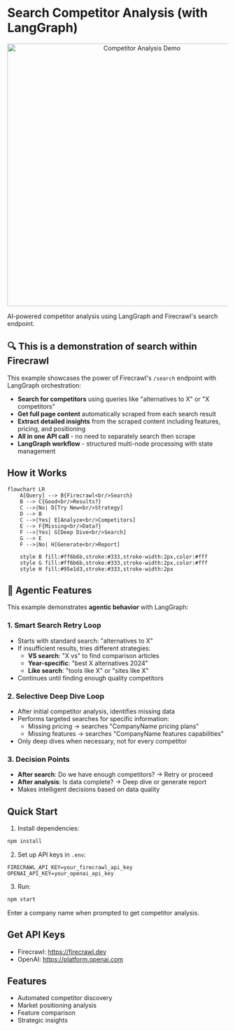 # Search Competitor Analysis (with LangGraph)

<div align="center">
  <img src="https://media1.giphy.com/media/v1.Y2lkPTc5MGI3NjExbjh1bGlnMm5uZXYybTRxMWc0YTV4OHQ2MjRlbWR4aGJxZmE0aXQzcCZlcD12MV9pbnRlcm5hbF9naWZfYnlfaWQmY3Q9Zw/0CGUgixazRBJXJGWUQ/giphy.gif" alt="Competitor Analysis Demo" width="600">
</div>

AI-powered competitor analysis using LangGraph and Firecrawl's search endpoint.

## 🔍 This is a demonstration of search within Firecrawl

This example showcases the power of Firecrawl's `/search` endpoint with LangGraph orchestration:
- **Search for competitors** using queries like "alternatives to X" or "X competitors"
- **Get full page content** automatically scraped from each search result
- **Extract detailed insights** from the scraped content including features, pricing, and positioning
- **All in one API call** - no need to separately search then scrape
- **LangGraph workflow** - structured multi-node processing with state management

## How it Works

```mermaid
flowchart LR
    A[Query] --> B{Firecrawl<br/>Search}
    B --> C{Good<br/>Results?}
    C -->|No| D[Try New<br/>Strategy]
    D --> B
    C -->|Yes| E[Analyze<br/>Competitors]
    E --> F{Missing<br/>Data?}
    F -->|Yes| G[Deep Dive<br/>Search]
    G --> E
    F -->|No| H[Generate<br/>Report]
    
    style B fill:#ff6b6b,stroke:#333,stroke-width:2px,color:#fff
    style G fill:#ff6b6b,stroke:#333,stroke-width:2px,color:#fff
    style H fill:#95e1d3,stroke:#333,stroke-width:2px
```

## 🤖 Agentic Features

This example demonstrates **agentic behavior** with LangGraph:

### 1. **Smart Search Retry Loop**
- Starts with standard search: "alternatives to X"
- If insufficient results, tries different strategies:
  - **VS search**: "X vs" to find comparison articles
  - **Year-specific**: "best X alternatives 2024"
  - **Like search**: "tools like X" or "sites like X"
- Continues until finding enough quality competitors

### 2. **Selective Deep Dive Loop**
- After initial competitor analysis, identifies missing data
- Performs targeted searches for specific information:
  - Missing pricing → searches "CompanyName pricing plans"
  - Missing features → searches "CompanyName features capabilities"
- Only deep dives when necessary, not for every competitor

### 3. **Decision Points**
- **After search**: Do we have enough competitors? → Retry or proceed
- **After analysis**: Is data complete? → Deep dive or generate report
- Makes intelligent decisions based on data quality

## Quick Start

1. Install dependencies:
```bash
npm install
```

2. Set up API keys in `.env`:
```
FIRECRAWL_API_KEY=your_firecrawl_api_key
OPENAI_API_KEY=your_openai_api_key
```

3. Run:
```bash
npm start
```

Enter a company name when prompted to get competitor analysis.

## Get API Keys
- Firecrawl: https://firecrawl.dev
- OpenAI: https://platform.openai.com

## Features
- Automated competitor discovery
- Market positioning analysis
- Feature comparison
- Strategic insights